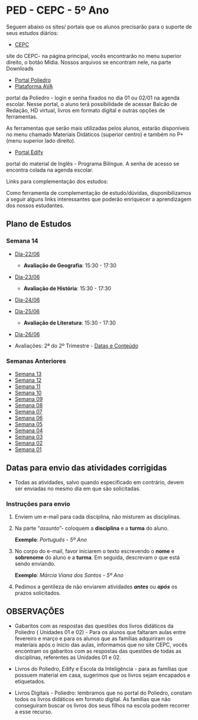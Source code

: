 # PED - CEPC - 5º Ano

Seguem abaixo os sites/ portais que os alunos precisarão para o suporte de seus estudos diários:

* [CEPC](http://www.cepc.com.br)

site do CEPC- na página principal, vocês encontrarão no menu superior direito, o botão Mídia. Nossos arquivos se encontram nele, na parte Downloads

* [Portal Poliedro](http://www.portal.p4ed.com)
* [Plataforma AVA](https://poliedro-ava.azurewebsites.net)

portal da Poliedro - login e senha fixados no dia 01 ou 02/01 na agenda escolar. Nesse portal, o aluno terá possibilidade de acessar Balcão de Redação, HD virtual, livros em formato digital e outras opções de ferramentas.

As ferramentas que serão mais utilizadas pelos alunos, estarão disponíveis no menu chamado Materiais Didáticos (superior centro) e também no P+ (menu superior lado direito).

* [Portal Edify](https://portal.edifyeducation.com.br/home)

portal do material de Inglês - Programa Bilíngue. A senha de acesso se encontra colada na agenda escolar.

Links para complementação dos estudos:

Como ferramenta de complementação de estudo/dúvidas, disponibilizamos a seguir alguns links interessantes que poderão enriquecer a aprendizagem dos nossos estudantes.

## Plano de Estudos

### Semana 14

* [Dia-22/06](dia_20200622.md)
    * **Avaliação de Geografia**: 15:30 - 17:30
* [Dia-23/06](dia_20200623.md)
    * **Avaliação de História**: 15:30 - 17:30
* [Dia-24/06](dia_20200624.md)
* [Dia-25/06](dia_20200625.md)
    * **Avaliação de Literatura**: 15:30 - 17:30
* [Dia-26/06](dia_20200626.md)

* Avaliações: 2ª do 2º Trimestre - [Datas e Conteúdo](avaliacoes_2a2t.md)

### Semanas Anteriores

* [Semana 13](S13/index.md)
* [Semana 12](S12/index.md)
* [Semana 11](S11/index.md)
* [Semana 10](S10/index.md)
* [Semana 09](S09/index.md)
* [Semana 08](S08/index.md)
* [Semana 07](S07/index.md)
* [Semana 06](S06/index.md)
* [Semana 05](S05/index.md)
* [Semana 04](S04/index.md)
* [Semana 03](S03/index.md)
* [Semana 02](S02/index.md)
* [Semana 01](S01/index.md)

## Datas para envio das atividades corrigidas

* Todas as atividades, salvo quando especificado em contrário, devem ser enviadas no mesmo dia em que são solicitadas.

### Instruções para envio

1. Enviem um e-mail para cada disciplina, não misturem as disciplinas.

2. Na parte “*assunto*”- coloquem a **disciplina** e a **turma** do aluno.

    **Exemplo**: *Português - 5º Ano*

3. No corpo do e-mail, favor iniciarem o texto escrevendo o **nome** e **sobrenome** do aluno e a **turma**. Em seguida, descrevam o que está sendo enviando.

    **Exemplo**: *Márcia Viana dos Santos - 5º Ano*

4. Pedimos a gentileza de não enviarem atividades _**antes**_ ou **_após_** os prazos solicitados.

## OBSERVAÇÕES

* Gabaritos com as respostas das questões dos livros didáticos da Poliedro ( Unidades 01 e 02) -  Para os alunos que faltaram aulas entre fevereiro e março e para os alunos que as famílias adquiriram os materiais após o início das aulas, informamos que no site CEPC, vocês encontram os gabaritos com as respostas das questões de todas as disciplinas, referentes as Unidades 01 e 02.

* Livros do Poliedro, Edify e Escola da Inteligência - para as famílias que possuem material em casa, sugerimos que os livros sejam encapados e etiquetados.

* Livros Digitais - Poliedro: lembramos que no portal do Poliedro, constam todos os livros didáticos em formato digital. As famílias que não conseguiram buscar os livros dos seus filhos na escola podem recorrer a esse recurso.



[AVA]:  https://poliedro-ava.azurewebsites.net

